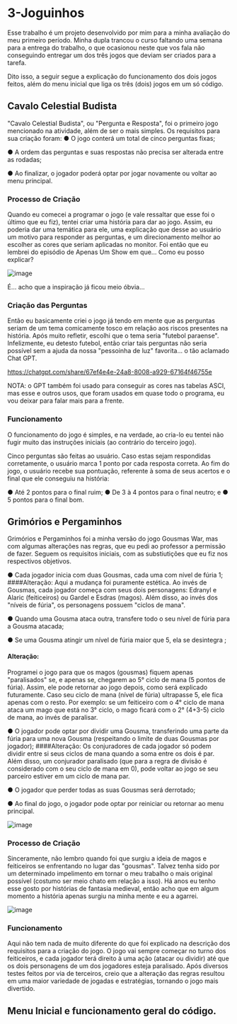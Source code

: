 # 3-Joguinhos
Esse trabalho é um projeto desenvolvido por mim para a minha avaliação do meu primeiro período. Minha dupla trancou o curso faltando uma semana para a entrega do trabalho, o que ocasionou neste que vos fala não conseguindo entregar um dos três jogos que deviam ser criados para a tarefa.  

Dito isso, a seguir segue a explicação do funcionamento dos dois jogos feitos, além do menu inicial que liga os três (dois) jogos em um só código.

## Cavalo Celestial Budista
"Cavalo Celestial Budista", ou "Pergunta e Resposta", foi o primeiro jogo mencionado na atividade, além de ser o mais simples. Os requisitos para sua criação foram:
● O jogo conterá um total de cinco perguntas fixas;

● A ordem das perguntas e suas respostas não precisa ser alterada entre
as rodadas;

● Ao finalizar, o jogador poderá optar por jogar novamente ou voltar ao
menu principal.

### Processo de Criação
Quando eu comecei a programar o jogo (e vale ressaltar que esse foi o último que eu fiz), tentei criar uma história para dar ao jogo. Assim, eu poderia dar uma temática para ele, uma explicação que desse ao usuário um motivo para responder as perguntas, e um direcionamento melhor ao escolher as cores que seriam aplicadas no monitor. Foi então que eu lembrei do episódio de Apenas Um Show em que... 
Como eu posso explicar?

![image](https://github.com/user-attachments/assets/a56377cf-12d2-432e-8e43-1803c7751c49)

É... acho que a inspiração já ficou meio óbvia...

### Criação das Perguntas
Então eu basicamente criei o jogo já tendo em mente que as perguntas seriam de um tema comicamente tosco em relação aos riscos presentes na história. Após muito refletir, escolhi que o tema seria "futebol paraense". Infelizmente, eu detesto futebol, então criar tais perguntas não seria possível sem a ajuda da nossa "pessoinha de luz" favorita... o tão aclamado Chat GPT.

https://chatgpt.com/share/67ef4e4e-24a8-8008-a929-67164f46755e

NOTA: o GPT também foi usado para conseguir as cores nas tabelas ASCI, mas esse e outros usos, que foram usados em quase todo o programa, eu vou deixar para falar mais para a frente.

### Funcionamento
O funcionamento do jogo é simples, e na verdade, ao cria-lo eu tentei não fugir muito das instruções iniciais (ao contrário do terceiro jogo). 

Cinco perguntas são feitas ao usuário. Caso estas sejam respondidas corretamente, o usuário marca 1 ponto por cada resposta correta. Ao fim do jogo, o usuário recebe sua pontuação, referente à soma de seus acertos e o final que ele conseguiu na história:

● Até 2 pontos para o final ruim;
● De 3 à 4 pontos para o final neutro; e
● 5 pontos para o final bom.

## Grimórios e Pergaminhos
Grimórios e Pergaminhos foi a minha versão do jogo Gousmas War, mas com algumas alterações nas regras, que eu pedi ao professor a permissão de fazer. Seguem os requisitos iniciais, com as substiutições que eu fiz nos respectivos objetivos.

● Cada jogador inicia com duas Gousmas, cada uma com nível de fúria 1;
####Alteração:
Aqui a mudança foi puramente estética. Ao invés de Gousmas, cada jogador começa com seus dois personagens: Edranyl e Alaric (feiticeiros) ou Gardel e Esdras (magos). Além disso, ao invés dos "níveis de fúria", os personagens possuem "ciclos de mana". 

● Quando uma Gousma ataca outra, transfere todo o seu nível de fúria
para a Gousma atacada;

● Se uma Gousma atingir um nível de fúria maior que 5, ela se desintegra ; 
#### Alteração: 
Programei o jogo para que os magos (gousmas) fiquem apenas "paralisados" se, e apenas se, chegarem ao 5° ciclo de mana (5 pontos de fúria). Assim, ele pode retornar ao jogo depois, como será explicado futuramente. Caso seu ciclo de mana (nível de fúria) ultrapasse 5, ele fica apenas com o resto. Por exemplo: se um feiticeiro com o 4° ciclo de mana ataca um mago que está no 3° ciclo, o mago ficará com o 2° (4+3-5) ciclo de mana, ao invés de paralisar.

● O jogador pode optar por dividir uma Gousma, transferindo uma parte da
fúria para uma nova Gousma (respeitando o limite de duas Gousmas por
jogador);
####Alteração:
Os conjuradores de cada jogador só podem dividir entre si seus ciclos de mana quando a soma entre os dois é par. Além disso, um conjurador paralisado (que para a regra de divisão é considerado com o seu ciclo de mana em 0), pode voltar ao jogo se seu parceiro estiver em um ciclo de mana par.

● O jogador que perder todas as suas Gousmas será derrotado;

● Ao final do jogo, o jogador pode optar por reiniciar ou retornar ao menu
principal.

![image](https://github.com/user-attachments/assets/1adf361e-e919-4239-8adb-ce79c02ff1ec)


### Processo de Criação
Sinceramente, não lembro quando foi que surgiu a ideia de magos e feiticeiros se enfrentando no lugar das "gousmas". Talvez tenha sido por um determinado impelimento em tornar o meu trabalho o mais original possível (costumo ser meio chato em relação a isso). Há anos eu tenho esse gosto por histórias de fantasia medieval, então acho que em algum momento a história apenas surgiu na minha mente e eu a agarrei.

![image](https://github.com/user-attachments/assets/e0030eaa-5c67-4f32-9391-32948dd92cd6)


### Funcionamento
Aqui não tem nada de muito diferente do que foi explicado na descrição dos requisitos para a criação do jogo. O jogo vai sempre começar no turno dos feiticeiros, e cada jogador terá direito à uma ação (atacar ou dividir) até que os dois personagens de um dos jogadores esteja paralisado. Após diversos testes feitos por via de terceiros, creio que a alteração das regras resultou em uma maior variedade de jogadas e estratégias, tornando o jogo mais divertido.

## Menu Inicial e funcionamento geral do código.

